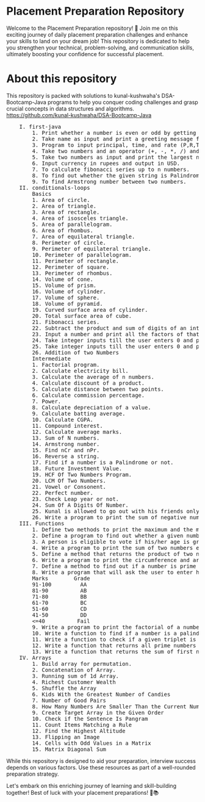# Placement Preparation Repository

Welcome to the Placement Preparation repository! 🚀
Join me on this exciting journey of daily placement preparation challenges and enhance your skills to land on your dream job! This repository is dedicated to help you strengthen your technical, problem-solving, and communication skills, ultimately boosting your confidence for successful placement.

# About this repository
This repository is packed with solutions to kunal-kushwaha's DSA-Bootcamp-Java programs to help you conquer coding challenges and grasp crucial concepts in data structures and algorithms.
https://github.com/kunal-kushwaha/DSA-Bootcamp-Java

<pre>
    I. first-java
        1. Print whether a number is even or odd by getting input from the user.
        2. Take name as input and print a greeting message for that particular name.
        3. Program to input principal, time, and rate (P,R,T) from the user and find Simple Interest.
        4. Take two numbers and an operator (+, -, *, /) and calculate the value (Use if condition).
        5. Take two numbers as input and print the largest number.
        6. Input currency in rupees and output in USD.
        7. To calculate fibonacci series up to n numbers.
        8. To find out whether the given string is Palindrome or not.
        9. To find Armstrong number between two numbers.
    II. conditionals-loops
        Basics
        1. Area of circle.
        2. Area of triangle.
        3. Area of rectangle.
        4. Area of isosceles triangle.
        5. Area of parallelogram.
        6. Area of rhombus.
        7. Area of equilateral triangle.
        8. Perimeter of circle.
        9. Perimeter of equilateral triangle.
        10. Perimeter of parallelogram.
        11. Perimeter of rectangle.
        12. Perimeter of square.
        13. Perimeter of rhombus.
        14. Volume of cone.
        15. Volume of prism.
        16. Volume of cylinder.
        17. Volume of sphere.
        18. Volume of pyramid.
        19. Curved surface area of cylinder.
        20. Total surface area of cube.
        21. Fibonacci series.
        22. Subtract the product and sum of digits of an integer.
        23. Input a number and print all the factors of that number (use loops).
        24. Take integer inputs till the user enters 0 and print the sum of all numbers (HINT: while loop)
        25. Take integer inputs till the user enters 0 and print the largest number from all.
        26. Addition of two Numbers
        Intermediate
        1. Factorial program.
        2. Calculate electricity bill.
        3. Calculate the average of n numbers.
        4. Calculate discount of a product.
        5. Calculate distance between two points.
        6. Calculate commission percentage.
        7. Power.
        8. Calculate depreciation of a value.
        9. Calculate batting average.
        10. Calculate CGPA.
        11. Compound interest.
        12. Calculate average marks.
        13. Sum of N numbers.
        14. Armstrong number.
        15. Find nCr and nPr.
        16. Reverse a string.
        17. Find if a number is a Palindrome or not.
        18. Future Investment Value.
        19. HCF Of Two Numbers Program.
        20. LCM Of Two Numbers.
        21. Vowel or Consonent.
        22. Perfect number.
        23. Check Leap year or not.
        24. Sum Of A Digits Of Number.
        25. Kunal is allowed to go out with his friends only on the even days of a given month. Write a program to count the number of days he can go out in the month of August.
        26. Write a program to print the sum of negative numbers, sum of positive even numbers and the sum of positive odd numbers from a list of numbers (N) entered by the user. The list terminates when the user enters a zero.
    III. Functions
        1. Define two methods to print the maximum and the minimum number respectively among three numbers entered by the user.
        2. Define a program to find out whether a given number is even or odd.
        3. A person is eligible to vote if his/her age is greater than or equal to 18. Define a method to find out if he/she is eligible to vote.
        4. Write a program to print the sum of two numbers entered by user by defining your own method.
        5. Define a method that returns the product of two numbers entered by user.
        6. Write a program to print the circumference and area of a circle of radius entered by user by defining your own method.
        7. Define a method to find out if a number is prime or not.
        8. Write a program that will ask the user to enter his/her marks (out of 100). Define a method that will display grades according to the marks entered as below:
        Marks        Grade 
        91-100         AA 
        81-90          AB 
        71-80          BB 
        61-70          BC 
        51-60          CD 
        41-50          DD 
        <=40          Fail 
        9. Write a program to print the factorial of a number by defining a method named 'Factorial'.
        10. Write a function to find if a number is a palindrome or not. Take number as parameter.
        11. Write a function to check if a given triplet is a Pythagorean triplet or not. (A Pythagorean triplet is when the sum of the square of two numbers is equal to the square of the third number).
        12. Write a function that returns all prime numbers between two given numbers.
        13. Write a function that returns the sum of first n natural numbers.
    IV. Arrays
        1. Build array for permutation.
        2. Concatenation of Array.
        3. Running sum of 1d Array.
        4. Richest Customer Wealth
        5. Shuffle the Array
        6. Kids With the Greatest Number of Candies
        7. Number of Good Pairs
        8. How Many Numbers Are Smaller Than the Current Number
        9. Create Target Array in the Given Order
        10. Check if the Sentence Is Pangram
        11. Count Items Matching a Rule
        12. Find the Highest Altitude 
        13. Flipping an Image
        14. Cells with Odd Values in a Matrix
        15. Matrix Diagonal Sum
</pre>

While this repository is designed to aid your preparation, interview success depends on various factors. Use these resources as part of a well-rounded preparation strategy.

Let's embark on this enriching journey of learning and skill-building together! Best of luck with your placement preparations! 💪📚